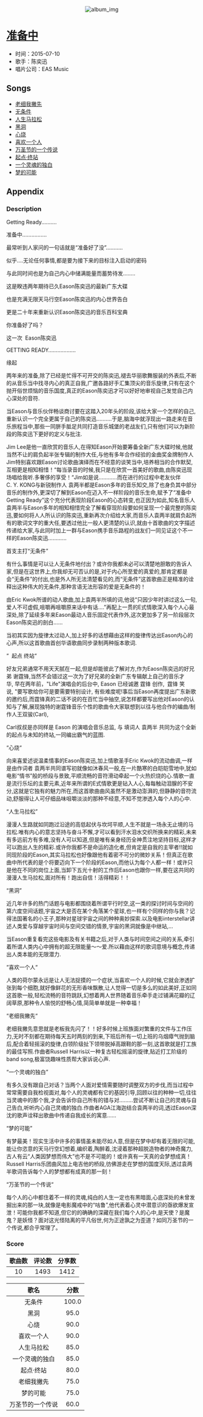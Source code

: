 <p align="center">
	<img src="imgs/准备中.jpg" alt="album_img" />
</p>

# [准备中](https://music.163.com/album?id=3184340)

* 时间：2015-07-10
* 歌手：陈奕迅
* 唱片公司：EAS Music
## Songs

* [老细我撇先](songs/老细我撇先_33111721/README.md)
* [无条件](songs/无条件_31426608/README.md)
* [人生马拉松](songs/人生马拉松_33111723/README.md)
* [黑洞](songs/黑洞_33111724/README.md)
* [心烧](songs/心烧_33111725/README.md)
* [喜欢一个人](songs/喜欢一个人_33111726/README.md)
* [万圣节的一个传说](songs/万圣节的一个传说_33111727/README.md)
* [起点‧终站 ](songs/起点‧终站_32719588/README.md)
* [一个灵魂的独白](songs/一个灵魂的独白_33111729/README.md)
* [梦的可能](songs/梦的可能_33111730/README.md)
## Appendix

### Description

Getting Ready……….

准备中…………….

最常听到人家问的一句话就是“准备好了没”………..

似乎….无论任何事情,都是要为接下来的目标注入启动的密码

与此同时间也是为自己内心中储满能量而蓄势待发……..



这是睽违两年期待已久Eason陈奕迅的最新广东大碟

也是充满无限天马行空Eason陈奕迅的内心世界告白

更是二十年来重新认识Eason陈奕迅的音乐百科宝典



你准备好了吗？

这一次  Eason陈奕迅

GETTING READY………………

缘起



两年来的准备,除了已经是忙得不可开交的陈奕迅,褪去华丽歌舞服装的外表后,不断的从音乐当中找寻内心的真正自我,广邀各路好手汇集顶尖的音乐旋律,只有在这个抛开俗世烦恼的音乐国度,真正的Eason陈奕迅才可以好好地审视自己发觉自己内心深处的音符.

当Eason与音乐伙伴畅谈商讨要在这踏入20年头的阶段,该给大家一个怎样的自己,重新认识一个完全更属于自己的陈奕迅……….于是,脑海中就浮现出一路走来在音乐旅程当中,那些一同胼手胝足共同打造音乐城堡的老战友们,只有他们可以为新阶段的陈奕迅下更好的定义与批注.

Jim Lee是他一直欣赏的音乐人,在得知Eason开始要筹备全新广东大碟时候,他就当然不让的肩负起半张专辑的制作大任,与他有多年合作经验的金曲奖金牌制作人Jim特别喜欢跟Eason讨论歌曲演绎而在不经意的谈笑当中,培养相当的合作默契,互相更是相知相惜！“每当录音的时候,我只是在欣赏一首美好的歌曲,由陈奕迅现场唱给我听.多奢侈的享受！“Jim如是说…………而在进行的过程中老友伙伴C. Y. KONG与新锐制作人 袁两半都是Eason多年的音乐知交,除了也身负其中部分音乐的制作外,更深切了解到Eason在迈入不一样阶段的音乐生命,赋予了“准备中Getting Ready”这个充分代表现阶段Eason的心态转变,也正因为如此,知名音乐人袁两半与Eason多年的相知相惜完全了解看穿现阶段要如何呈现一个最完整的陈奕迅,要如何将人人所认识的陈奕迅,重新再次介绍给大家,而音乐人袁两半就肩负起所有的歌词文字的重大任,要透过他比一般人更清楚的认识,就由十首歌曲的文字描述传递给大家,与此同时加上一群与Eason携手音乐路程的战友们一同见证这个不一样的Eason陈奕迅…………

首支主打“无条件”

有什么事情是可以让人无条件地付出？或许你我都未必可以清楚地胆敢的告诉人家,但是在这世界上,你我却无可否认的是,对于内心所至爱的真爱的,那肯定都是会“无条件”的付出,也是外人所无法清楚看见的,而“无条件”这首歌曲正是精准的诠释出这种伟大的无条件,那种言语无法形容的爱是无条件的！

由Eric Kwok所谱的动人歌曲,加上袁两半所填的词,他说“只因少年时讲过这么一句,爱人不可虚假,咀嚼再咀嚼原来话中有话….”再配上一贯的E式情歌深入每个人心最深处,除了延续多年来Eason最动人音乐固定代表作外,这次更加多了另一阶段层次Eason陈奕迅的剖白……

当初其实因为旋律太过动人,加上好多的话想藉由这样的旋律传达出Eason内心的心声,所以这首歌曲首创华语歌曲同步录制两种版本歌词.

“  起点 终站“

好友兄弟通常不用天天腻在一起,但是却能彼此了解对方,作为Eaosn陈奕迅的好兄弟 谢霆锋,当然不会错过这一次为了好兄弟的全新广东专辑献上自己的音乐才华, 早在两年前，"Life"演唱会的后台中, Eason 已经诚邀 霆锋 创作,  霆锋 笑说, "要写歌给你可是要需要特别设计, 有些难度呢!事后当Eason再度提出广东新歌的邀约后,而霆锋真的二话不说的在百忙当中抽空,说怎样都要写出他对Eason的认知与了解,展现独特的谢霆锋音乐个性的歌曲令大家联想到以往与他合作的编曲/制作人王双骏(Carl),

Carl叔叔是亦同样是 Eason 的演唱会音乐总监, 与 填词人 袁两半 共同为这个全新的起点与未知的终站,一同编出霸气的蓝图.

“心烧“

向来喜爱述说温柔情事的Eason陈奕迅,加上情歌圣手Eric Kwok的流动曲调,一样是由作词者 袁两半共同谱写初就像如沐春风一般,在一片酷寒的白皑皑雪地中,犹如电影“情书”般的桥段与景致,平顺流畅的音符滑动牵起一个火热炽烧的心.情歌一直是流行乐坛的主要元素,近年来所谓的E式情歌更是钻入人心,每每触动泪腺的不安分,这就是它独有的魅力所在,而这首歌曲曲风虽然不是激动澎湃的,但静静的音符流动,舒服得让人可仔细品味咀嚼淡淡的那种不经意,不知不觉渗透入每个人的心中.

“人生马拉松”

漫漫人生路就如同跑过沿途的高低起伏与坎坷平顺,人生不就是一场永无止境的马拉松.唯有内心的意志坚持与奋斗不懈,才可以看到汗水泪水交织所换来的精彩,未来有多远前方有多难,没有人可以知道,但是唯有亲身经历全神贯注地坚持目标,这样才可以跑出人生的精彩.或许你我都不是命运的造化者,但肯定是自我的主宰者!!就如同现阶段的Eason,其实马拉松也好像跟他有着密不可分的微妙关系！但真正在歌曲中所代表的是个将要迈向下一个阶段的Eason,而他认为每个人都一样！或许只是他在不同的岗位上面,当卸下五光十射的工作后Eason也跟你一样,要在这共同的漫漫人生马拉松,面对所有！跑出自信！活得精彩！！

“黑洞”

近几年许多的热门话题与电影都围绕着所谓平行时空,这一类的探讨时间与空间的第六度空间话题,宇宙之大是否在某个角落某个星球,也一样有个同样的你与我？记得法国著名的小王子,那种对星球宇宙之间的种种奥妙探索.以及电影interstellar讲述人类爱与穿越宇宙时间与空间交错的情景,宇宙的黑洞就像是中继站,…

当Eason重复看完这些电影及有关书籍之后,对于人类与时间空间之间的关系,牵引着所谓人类内心中拥有的超无限能量～～爱.所以藉由这样的歌词意境与概念,传递出人类本能的无限潜力.

“喜欢一个人“

人类的荷尔蒙永远是让人无法捉摸的一个症状,当喜欢一个人的时候,它就会渗透扩张到每个细胞,就好像鲜花的无形香味飘散,让人觉得一切是多么的如此美好,正如同这首歌一般,轻松流畅的音符跳跃,幻想着两人世界随着音乐牵手走过铺满花瓣的辽阔草原,那种令人愉悦的舒畅心情,简简单单就是一种幸福！

“老细我撇先“

老细我撇先意思就是老板我先闪了！！好多时候上班族面对繁重的文件与工作压力,无时不刻都在期待每天五时两刻的到来,下班后所有一切上班的乌烟瘴气抛到脑后,配合着轻摇滚的旋律,白领阶级扯下领带脱掉高跟鞋的那一刻,这首歌就是打工族的最佳写照.作曲者Russell Harris以一种复古轻松摇滚的旋律,贴近打工阶级的band song,极富饶趣味性质帮大家诉说心声.

“一个灵魂的独白”

有多久没有跟自己对话？当两个人面对爱情需要随时调整双方的步伐,而当过程中常常需要自我检视面对,每个人的灵魂都有它的基因引导,回顾以往的种种一切,往往当灵魂中的那个我,才会告诉你自己所有的错与对………尝试不断让自己的灵魂与自己告白,听听内心自己灵魂的独白.作曲者AGA江海迦结合袁两半的词,透过Eason深沈的歌声诠释出歌曲中传递自我成长的寓意……

“梦的可能”

有梦最美！现实生活中许多的事情虽未能尽如人意,但是在梦中却有着无限的可能,能让你恣意的天马行空幻想着,编织着,陶醉着,沈浸着那种超脱造物者的神奇魔力,古人有云“人类因梦想而伟大”也不是不可能的！或许真有一天真的会梦想成真！Russell Harris乐团曲风加上电吉他的桥段,彷佛游走在梦想的国度天际,透过袁两半歌词告诉每个人的梦想都有成真的那一刻！

“万圣节的一个传说“

每个人的心中都住着不一样的灵魂,纯白的人生一定也有黑暗面,心底深处的未曾发掘出来的那一块,就像是电影魔戒中的“咕鲁”,他代表着心灵中潜意识的亟欲爆发宣泄！可能你我都不知道,但它的的确确的深藏在我们每个人的心中,是天使？是魔鬼？是妖怪？面对这光怪陆离的平凡俗世,何为正途孰之为歪道？如同万圣节的一个传说,都合乎常理了。

### Score

|歌曲数|评论数|分享数|
|:---:|:---:|:---:|
|10|1493|1412|

|歌名|分数|
|:---:|:---:|
|无条件|100.0
|黑洞|95.0
|心烧|90.0
|喜欢一个人|90.0
|人生马拉松|85.0
|一个灵魂的独白|85.0
|起点‧终站 |80.0
|老细我撇先|75.0
|梦的可能|75.0
|万圣节的一个传说|60.0
